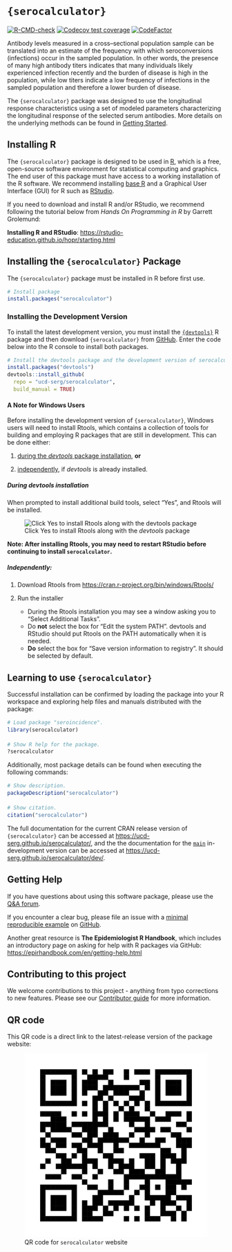 `{serocalculator}`
================

<!-- README.md is generated from README.Rmd. Please edit that file -->
<!-- badges: start -->

[![R-CMD-check](https://github.com/UCD-SERG/serocalculator/actions/workflows/R-CMD-check.yaml/badge.svg)](https://github.com/UCD-SERG/serocalculator/actions/workflows/R-CMD-check.yaml)
[![Codecov test
coverage](https://codecov.io/gh/UCD-SERG/serocalculator/graph/badge.svg)](https://app.codecov.io/gh/UCD-SERG/serocalculator)
[![CodeFactor](https://www.codefactor.io/repository/github/ucd-serg/serocalculator/badge)](https://www.codefactor.io/repository/github/ucd-serg/serocalculator)
<!-- badges: end -->

Antibody levels measured in a cross–sectional population sample can be
translated into an estimate of the frequency with which seroconversions
(infections) occur in the sampled population. In other words, the
presence of many high antibody titers indicates that many individuals
likely experienced infection recently and the burden of disease is high
in the population, while low titers indicate a low frequency of
infections in the sampled population and therefore a lower burden of
disease.

The `{serocalculator}` package was designed to use the longitudinal
response characteristics using a set of modeled parameters
characterizing the longitudinal response of the selected serum
antibodies. More details on the underlying methods can be found in
[Getting
Started](https://ucd-serg.github.io/serocalculator/articles/serocalculator.html).

## Installing R

The `{serocalculator}` package is designed to be used in
[R](https://www.r-project.org/), which is a free, open-source software
environment for statistical computing and graphics. The end user of this
package must have access to a working installation of the R software. We
recommend installing [base R](https://cran.r-project.org/) and a
Graphical User Interface (GUI) for R such as
[RStudio](https://posit.co/products/open-source/rstudio/).

If you need to download and install R and/or RStudio, we recommend
following the tutorial below from *Hands On Programming in R* by Garrett
Grolemund:

**Installing R and RStudio**:
<https://rstudio-education.github.io/hopr/starting.html>

## Installing the `{serocalculator}` Package

The `{serocalculator}` package must be installed in R before first use.

``` r
# Install package
install.packages("serocalculator")
```

### Installing the Development Version

To install the latest development version, you must install the
[`{devtools}`](https://devtools.r-lib.org/) R package and then download
`{serocalculator}` from [GitHub](https://github.com/). Enter the code
below into the R console to install both packages.

``` r
# Install the devtools package and the development version of serocalculator
install.packages("devtools")
devtools::install_github(
  repo = "ucd-serg/serocalculator", 
  build_manual = TRUE)
```

#### A Note for Windows Users

Before installing the development version of `{serocalculator}`, Windows
users will need to install Rtools, which contains a collection of tools
for building and employing R packages that are still in development.
This can be done either:

1)  [during the *devtools* package
    installation](#during-devtools-installation), **or**

2)  [independently](#independently), if *devtools* is already installed.

##### During devtools installation

When prompted to install additional build tools, select “Yes”, and
Rtools will be installed.

<figure>
<img src="man/figures/Rtools1.png"
alt="Click Yes to install Rtools along with the devtools package" />
<figcaption aria-hidden="true">Click Yes to install Rtools along with
the <em>devtools</em> package</figcaption>
</figure>

**Note: After installing Rtools, you may need to restart RStudio before
continuing to install `serocalculator`.**

##### Independently:

1.  Download Rtools from
    <https://cran.r-project.org/bin/windows/Rtools/>

2.  Run the installer

    - During the Rtools installation you may see a window asking you to
      “Select Additional Tasks”.
    - Do **not** select the box for “Edit the system PATH”. devtools and
      RStudio should put Rtools on the PATH automatically when it is
      needed.
    - **Do** select the box for “Save version information to registry”.
      It should be selected by default.

## Learning to use `{serocalculator}`

Successful installation can be confirmed by loading the package into
your R workspace and exploring help files and manuals distributed with
the package:

``` r
# Load package "seroincidence".
library(serocalculator)

# Show R help for the package.
?serocalculator
```

Additionally, most package details can be found when executing the
following commands:

``` r
# Show description.
packageDescription("serocalculator")

# Show citation.
citation("serocalculator")
```

The full documentation for the current CRAN release version of
`{serocalculator}` can be accessed at
<https://ucd-serg.github.io/serocalculator/>, and the the documentation
for the [`main`](https://github.com/UCD-SERG/serocalculator/tree/main)
in-development version can be accessed at
<https://ucd-serg.github.io/serocalculator/dev/>.

## Getting Help

If you have questions about using this software package, please use the
[Q&A
forum](https://github.com/UCD-SERG/serocalculator/discussions/categories/q-a).

If you encounter a clear bug, please file an issue with a [minimal
reproducible example](https://reprex.tidyverse.org/) on
[GitHub](https://github.com/UCD-SERG/serocalculator/issues).

Another great resource is **The Epidemiologist R Handbook**, which
includes an introductory page on asking for help with R packages via
GitHub: <https://epirhandbook.com/en/getting-help.html>

## Contributing to this project

We welcome contributions to this project - anything from typo
corrections to new features. Please see our [Contributor
guide](https://ucd-serg.github.io/serocalculator/CONTRIBUTING.html#fixing-typos)
for more information.

## QR code

This QR code is a direct link to the latest-release version of the
package website:

<figure id="fig-website-QR">
<img src="man/figures/qr.svg"
alt="QR code for serocalculator website" />
<figcaption aria-hidden="true">QR code for <code>serocalculator</code>
website</figcaption>
</figure>
